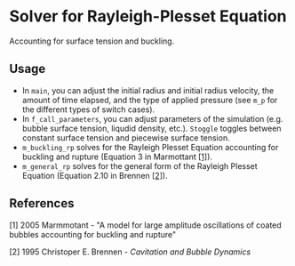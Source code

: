 # Solver for Rayleigh-Plesset Equation
Accounting for surface tension and buckling.

## Usage

- In `main`, you can adjust the initial radius and initial radius velocity, the amount of time elapsed, and the type of applied pressure (see `m_p` for the different types of switch cases).
- In `f_call_parameters`, you can adjust parameters of the simulation (e.g. bubble surface tension, liqudid density, etc.). `Stoggle` toggles between constant surface tension and piecewise surface tension.
- `m_buckling_rp` solves for the Rayleigh Plesset Equation accounting for buckling and rupture (Equation 3 in Marmottant [[1]](https://github.com/SudattaHor/Rayleigh-Plesset-Solver/edit/general/README.md#references)).
- `m_general_rp` solves for the general form of the Rayleigh Plesset Equation (Equation 2.10 in Brennen [[2]](https://github.com/SudattaHor/Rayleigh-Plesset-Solver/edit/general/README.md#references)).

## References

[1] 2005 Marmmotant - "A model for large amplitude oscillations of coated bubbles accounting for buckling and rupture"

[2] 1995 Christoper E. Brennen - *Cavitation and Bubble Dynamics*
